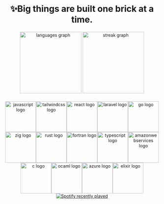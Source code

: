 <br clear="both">

<h1 align="center">✨Big things are built one brick at a time.</h1>

###

<div align="center">
  <img src="https://github-readme-stats.vercel.app/api/top-langs?username=Jgarette0&locale=en&hide_title=true&layout=compact&card_width=320&langs_count=10&theme=default&hide_border=true" height="200" alt="languages graph"  />
  <img src="https://streak-stats.demolab.com?user=Jgarette0&locale=en&mode=daily&theme=default&hide_border=true&border_radius=5" height="200" alt="streak graph"  />
</div>

###


###
<div align="center" style="display: flex; flex-direction: row; justify-content: center; flex-wrap: wrap;">
  <div style="display: flex; justify-content: center; flex-wrap: wrap;">
    <img src="https://skillicons.dev/icons?i=js" height="100" alt="javascript logo" />
    <img src="https://skillicons.dev/icons?i=tailwind" height="100" alt="tailwindcss logo" />
    <img src="https://skillicons.dev/icons?i=react" height="100" alt="react logo" />
    <img src="https://skillicons.dev/icons?i=laravel" height="100" alt="laravel logo" />
    <img src="https://skillicons.dev/icons?i=go" height="100" alt="go logo" />
    <img src="https://skillicons.dev/icons?i=zig" height="100" alt="zig logo" />
    <img src="https://skillicons.dev/icons?i=rust" height="100" alt="rust logo" />
    <img src="https://skillicons.dev/icons?i=fortran" height="100" alt="fortran logo" />
    <img src="https://skillicons.dev/icons?i=ts" height="100" alt="typescript logo" />
    <img src="https://skillicons.dev/icons?i=aws" height="100" alt="amazonwebservices logo" />
    <img src="https://skillicons.dev/icons?i=c" height="100" alt="c logo" />
    <img src="https://skillicons.dev/icons?i=ocaml" height="100" alt="ocaml logo" />
    <img src="https://skillicons.dev/icons?i=azure" height="100" alt="azure logo" />
    <img src="https://skillicons.dev/icons?i=elixir" height="100" alt="elixir logo" />
  </div>
  <div style="display: flex; justify-content: center; flex-wrap: wrap;">
    <a href="https://open.spotify.com/user/216vfppz35dbb363d3syvnl6a">
      <img src="https://spotify-recently-played-readme.vercel.app/api?user=216vfppz35dbb363d3syvnl6a&count=3&unique=false" alt="Spotify recently played" />
    </a>
  </div>
</div>



###
